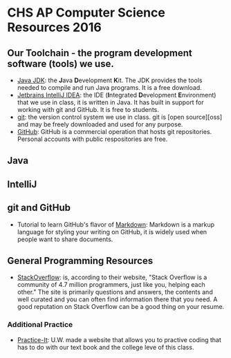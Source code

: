 # CHS AP Computer Science Resources 2016

## Our Toolchain - the program development software (tools) we use.

* [Java JDK][JDK]: the **J**ava **D**evelopment **K**it. The JDK provides the tools needed to compile and run Java programs. It is a free download.
* [Jetbrains IntelliJ IDEA][IDEA]: the IDE (**I**ntegrated **D**evelopment **E**nvironment) that we use in class, it is written in Java. It has built in support for working with git and GitHub. It is free to students.
* [git][git]: the version control system we use in class. git is [open source][oss] and may be freely downloaded and used for any purpose.
* [GitHub][GH]: GitHub is a commercial operation that hosts git repositories. Personal accounts with public respositories are free.

[JDK]: http://www.oracle.com/technetwork/java/javase/downloads/index.html
[IDEA]: https://www.jetbrains.com/idea
[git]: https://git-scm.com
[GH]: https://github.com

## Java

## IntelliJ

## git and GitHub

* Tutorial to learn GitHub's flavor of [Markdown][gfmd]: Markdown is a markup language for styling your writing on GitHub, it is widely used when people want to share documents.

[gfmd]: https://guides.github.com/features/mastering-markdown


## General Programming Resources

* [StackOverflow][SO]: is, according to their website, "Stack Overflow is a community of 4.7 million programmers, just like you, helping each other." The site is primarily questions and answers, the contents and well curated and you can often find information there that you need. A good reputation on Stack Overflow can be a good thing on your resume.

[SO]: http://stackoverflow.com/

### Additional Practice
* [Practice-It][PI]: U.W. made a website that allows you to practive coding that has to do with our text book and the college leve of this class.

[PI]: http://practiceit.cs.washington.edu/
